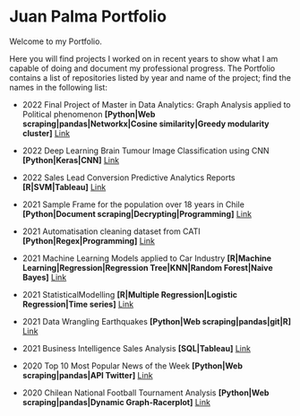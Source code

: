 # Juan Palma Portfolio

Welcome to my Portfolio. 

Here you will find projects I worked on in recent years to show what I am capable of doing and document my professional progress. The Portfolio contains a list of repositories listed by year and name of the project; find the names in the following list:

* 2022 Final Project of Master in Data Analytics: Graph Analysis applied to Political phenomenon **[Python|Web scraping|pandas|Networkx|Cosine similarity|Greedy modularity cluster]** [Link](https://github.com/jppalmab-Portfolio/2022z_Final-Project-MSc-in-Data-Analytics)

* 2022 Deep Learning Brain Tumour Image Classification using CNN **[Python|Keras|CNN]** [Link](https://github.com/jppalmab-Portfolio/2022_Deep-Learning-Brain-Tumour-Image-Classification-using-CNN)

* 2022 Sales Lead Conversion Predictive Analytics Reports **[R|SVM|Tableau]** [Link](https://github.com/jppalmab-Portfolio/2022_Sales-Lead-Convertion-Predictive-Analytics-Reports)

* 2021 Sample Frame for the population over 18 years in Chile **[Python|Document scraping|Decrypting|Programming]** [Link](https://github.com/jppalmab-Portfolio/2021_Sample-Frame-for-the-population-over-18-years-in-Chile)

* 2021 Automatisation cleaning dataset from CATI **[Python|Regex|Programming]** [Link](https://github.com/jppalmab-Portfolio/2021_Automatisation-cleaning-dataset-from-CATI-)

* 2021 Machine Learning Models applied to Car Industry **[R|Machine Learning|Regression|Regression Tree|KNN|Random Forest|Naive Bayes]** [Link](https://github.com/jppalmab-Portfolio/2021-Machine-Learning-Models-applied-to-Car-Industry)

* 2021 StatisticalModelling **[R|Multiple Regression|Logistic Regression|Time series]** [Link](https://github.com/jppalmab-Portfolio/2021_Statistical-Modelling)

* 2021 Data Wrangling Earthquakes **[Python|Web scraping|pandas|git|R]** [Link](https://github.com/jppalmab-Portfolio/2021_Data-Wrangling-Earthquakes)

* 2021 Business Intelligence Sales Analysis **[SQL|Tableau]** [Link](https://github.com/jppalmab-Portfolio/2021_Business-Intelligence---Sales-Analysis)

* 2020 Top 10 Most Popular News of the Week **[Python|Web scraping|pandas|API Twitter]** [Link](https://github.com/jppalmab-Portfolio/2020_Top-10-Most-Popular-News-of-the-Week-)

* 2020 Chilean National Football Tournament Analysis **[Python|Web scraping|pandas|Dynamic Graph-Racerplot]** [Link](https://github.com/jppalmab-Portfolio/2020_Chilean-National-Football-Tournament-Analysis)

